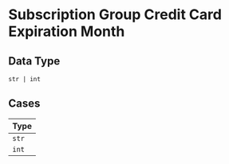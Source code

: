 
# Subscription Group Credit Card Expiration Month

## Data Type

`str | int`

## Cases

| Type |
|  --- |
| `str` |
| `int` |

